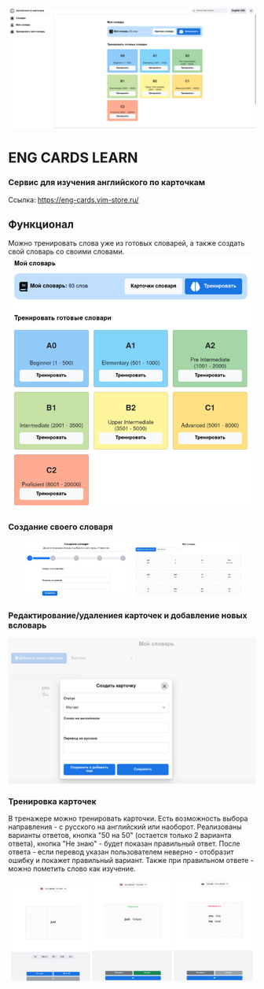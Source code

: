 ![Creating your first README hero image](docs/readme_images/main.png)

# ENG CARDS LEARN

### Сервис для изучения английского по карточкам

Ссылка: https://eng-cards.vim-store.ru/

## Функционал

Можно тренировать слова уже из готовых словарей, а также создать свой словарь со своими словами.
![Creating your first README hero image](docs/readme_images/vocs.png)

### Создание своего словаря
<p align="center">
  <img src="docs/readme_images/create_voc_2.png" width="45%" />
  <img src="docs/readme_images/create_voc_3.png" width="45%" />
</p>

### Редактирование/удалениея карточек и добавление новых всловарь
![Creating your first README hero image](docs/readme_images/crud.png)

### Тренировка карточек
В тренажере можно тренировать карточки. Есть возможность выбора направления - с русского на английский или наоборот.
Реализованы варианты ответов, кнопка "50 на 50" (остается только 2 варианта ответа), кнопка "Не знаю" - будет показан правильный ответ.
После ответа - если перевод указан пользователем неверно - отобразит ошибку и покажет правильный вариант.
Также при правильном ответе - можно пометить слово как изучение.

<p align="center">
  <img src="docs/readme_images/card_1.png" width="32%" />
  <img src="docs/readme_images/card_2.png" width="32%" />
<img src="docs/readme_images/card_3.png" width="32%" />
</p>